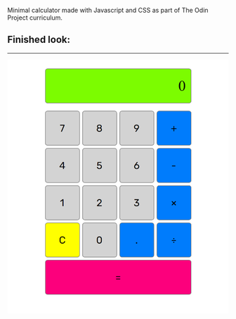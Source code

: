 Minimal calculator made with Javascript and CSS as part of The Odin Project curriculum.

## Finished look:
------
![](screenshot.png)
